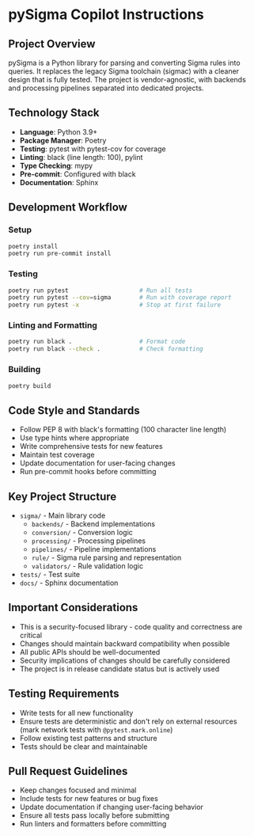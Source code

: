 # pySigma Copilot Instructions

## Project Overview

pySigma is a Python library for parsing and converting Sigma rules into queries. It replaces the legacy Sigma toolchain (sigmac) with a cleaner design that is fully tested. The project is vendor-agnostic, with backends and processing pipelines separated into dedicated projects.

## Technology Stack

- **Language**: Python 3.9+
- **Package Manager**: Poetry
- **Testing**: pytest with pytest-cov for coverage
- **Linting**: black (line length: 100), pylint
- **Type Checking**: mypy
- **Pre-commit**: Configured with black
- **Documentation**: Sphinx

## Development Workflow

### Setup
```bash
poetry install
poetry run pre-commit install
```

### Testing
```bash
poetry run pytest                    # Run all tests
poetry run pytest --cov=sigma        # Run with coverage report
poetry run pytest -x                 # Stop at first failure
```

### Linting and Formatting
```bash
poetry run black .                   # Format code
poetry run black --check .           # Check formatting
```

### Building
```bash
poetry build
```

## Code Style and Standards

- Follow PEP 8 with black's formatting (100 character line length)
- Use type hints where appropriate
- Write comprehensive tests for new features
- Maintain test coverage
- Update documentation for user-facing changes
- Run pre-commit hooks before committing

## Key Project Structure

- `sigma/` - Main library code
  - `backends/` - Backend implementations
  - `conversion/` - Conversion logic
  - `processing/` - Processing pipelines
  - `pipelines/` - Pipeline implementations
  - `rule/` - Sigma rule parsing and representation
  - `validators/` - Rule validation logic
- `tests/` - Test suite
- `docs/` - Sphinx documentation

## Important Considerations

- This is a security-focused library - code quality and correctness are critical
- Changes should maintain backward compatibility when possible
- All public APIs should be well-documented
- Security implications of changes should be carefully considered
- The project is in release candidate status but is actively used

## Testing Requirements

- Write tests for all new functionality
- Ensure tests are deterministic and don't rely on external resources (mark network tests with `@pytest.mark.online`)
- Follow existing test patterns and structure
- Tests should be clear and maintainable

## Pull Request Guidelines

- Keep changes focused and minimal
- Include tests for new features or bug fixes
- Update documentation if changing user-facing behavior
- Ensure all tests pass locally before submitting
- Run linters and formatters before committing
